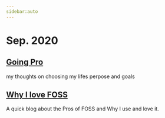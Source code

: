 ```yaml
---
sidebar:auto
---
```


# Sep. 2020

## [Going Pro](./2020-06-21-Going_Pro.md)
my thoughts on choosing my lifes perpose and goals

## [Why I love FOSS](./why_I_love_foss.md)

A quick blog about the Pros of FOSS and Why I use and love it.
